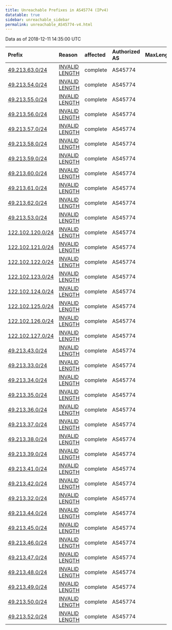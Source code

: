 ```yaml
---
title: Unreachable Prefixes in AS45774 (IPv4)
datatable: true
sidebar: unreachable_sidebar
permalink: unreachable_AS45774-v4.html
---
```


Data as of 2018-12-11 14:35:00 UTC


<div class="datatable-begin"></div>

| Prefix                                                     | Reason                                                                                                     | affected   | Authorized AS   |   MaxLength | Anchor                                       |   unreachable /24s |
|:-----------------------------------------------------------|:-----------------------------------------------------------------------------------------------------------|:-----------|:----------------|------------:|:---------------------------------------------|-------------------:|
| [49.213.63.0/24](https://stat.ripe.net/49.213.63.0/24)     | [INVALID LENGTH](https://rpki-validator.ripe.net/announcement-preview?asn=AS45774&prefix=49.213.63.0/24)   | complete   | AS45774         |          19 | [APNIC](unreachable_APNIC_RPKI_Root-v4.html) |                  1 |
| [49.213.54.0/24](https://stat.ripe.net/49.213.54.0/24)     | [INVALID LENGTH](https://rpki-validator.ripe.net/announcement-preview?asn=AS45774&prefix=49.213.54.0/24)   | complete   | AS45774         |          19 | [APNIC](unreachable_APNIC_RPKI_Root-v4.html) |                  1 |
| [49.213.55.0/24](https://stat.ripe.net/49.213.55.0/24)     | [INVALID LENGTH](https://rpki-validator.ripe.net/announcement-preview?asn=AS45774&prefix=49.213.55.0/24)   | complete   | AS45774         |          19 | [APNIC](unreachable_APNIC_RPKI_Root-v4.html) |                  1 |
| [49.213.56.0/24](https://stat.ripe.net/49.213.56.0/24)     | [INVALID LENGTH](https://rpki-validator.ripe.net/announcement-preview?asn=AS45774&prefix=49.213.56.0/24)   | complete   | AS45774         |          19 | [APNIC](unreachable_APNIC_RPKI_Root-v4.html) |                  1 |
| [49.213.57.0/24](https://stat.ripe.net/49.213.57.0/24)     | [INVALID LENGTH](https://rpki-validator.ripe.net/announcement-preview?asn=AS45774&prefix=49.213.57.0/24)   | complete   | AS45774         |          19 | [APNIC](unreachable_APNIC_RPKI_Root-v4.html) |                  1 |
| [49.213.58.0/24](https://stat.ripe.net/49.213.58.0/24)     | [INVALID LENGTH](https://rpki-validator.ripe.net/announcement-preview?asn=AS45774&prefix=49.213.58.0/24)   | complete   | AS45774         |          19 | [APNIC](unreachable_APNIC_RPKI_Root-v4.html) |                  1 |
| [49.213.59.0/24](https://stat.ripe.net/49.213.59.0/24)     | [INVALID LENGTH](https://rpki-validator.ripe.net/announcement-preview?asn=AS45774&prefix=49.213.59.0/24)   | complete   | AS45774         |          19 | [APNIC](unreachable_APNIC_RPKI_Root-v4.html) |                  1 |
| [49.213.60.0/24](https://stat.ripe.net/49.213.60.0/24)     | [INVALID LENGTH](https://rpki-validator.ripe.net/announcement-preview?asn=AS45774&prefix=49.213.60.0/24)   | complete   | AS45774         |          19 | [APNIC](unreachable_APNIC_RPKI_Root-v4.html) |                  1 |
| [49.213.61.0/24](https://stat.ripe.net/49.213.61.0/24)     | [INVALID LENGTH](https://rpki-validator.ripe.net/announcement-preview?asn=AS45774&prefix=49.213.61.0/24)   | complete   | AS45774         |          19 | [APNIC](unreachable_APNIC_RPKI_Root-v4.html) |                  1 |
| [49.213.62.0/24](https://stat.ripe.net/49.213.62.0/24)     | [INVALID LENGTH](https://rpki-validator.ripe.net/announcement-preview?asn=AS45774&prefix=49.213.62.0/24)   | complete   | AS45774         |          19 | [APNIC](unreachable_APNIC_RPKI_Root-v4.html) |                  1 |
| [49.213.53.0/24](https://stat.ripe.net/49.213.53.0/24)     | [INVALID LENGTH](https://rpki-validator.ripe.net/announcement-preview?asn=AS45774&prefix=49.213.53.0/24)   | complete   | AS45774         |          19 | [APNIC](unreachable_APNIC_RPKI_Root-v4.html) |                  1 |
| [122.102.120.0/24](https://stat.ripe.net/122.102.120.0/24) | [INVALID LENGTH](https://rpki-validator.ripe.net/announcement-preview?asn=AS45774&prefix=122.102.120.0/24) | complete   | AS45774         |          21 | [APNIC](unreachable_APNIC_RPKI_Root-v4.html) |                  1 |
| [122.102.121.0/24](https://stat.ripe.net/122.102.121.0/24) | [INVALID LENGTH](https://rpki-validator.ripe.net/announcement-preview?asn=AS45774&prefix=122.102.121.0/24) | complete   | AS45774         |          21 | [APNIC](unreachable_APNIC_RPKI_Root-v4.html) |                  1 |
| [122.102.122.0/24](https://stat.ripe.net/122.102.122.0/24) | [INVALID LENGTH](https://rpki-validator.ripe.net/announcement-preview?asn=AS45774&prefix=122.102.122.0/24) | complete   | AS45774         |          21 | [APNIC](unreachable_APNIC_RPKI_Root-v4.html) |                  1 |
| [122.102.123.0/24](https://stat.ripe.net/122.102.123.0/24) | [INVALID LENGTH](https://rpki-validator.ripe.net/announcement-preview?asn=AS45774&prefix=122.102.123.0/24) | complete   | AS45774         |          21 | [APNIC](unreachable_APNIC_RPKI_Root-v4.html) |                  1 |
| [122.102.124.0/24](https://stat.ripe.net/122.102.124.0/24) | [INVALID LENGTH](https://rpki-validator.ripe.net/announcement-preview?asn=AS45774&prefix=122.102.124.0/24) | complete   | AS45774         |          21 | [APNIC](unreachable_APNIC_RPKI_Root-v4.html) |                  1 |
| [122.102.125.0/24](https://stat.ripe.net/122.102.125.0/24) | [INVALID LENGTH](https://rpki-validator.ripe.net/announcement-preview?asn=AS45774&prefix=122.102.125.0/24) | complete   | AS45774         |          21 | [APNIC](unreachable_APNIC_RPKI_Root-v4.html) |                  1 |
| [122.102.126.0/24](https://stat.ripe.net/122.102.126.0/24) | [INVALID LENGTH](https://rpki-validator.ripe.net/announcement-preview?asn=AS45774&prefix=122.102.126.0/24) | complete   | AS45774         |          21 | [APNIC](unreachable_APNIC_RPKI_Root-v4.html) |                  1 |
| [122.102.127.0/24](https://stat.ripe.net/122.102.127.0/24) | [INVALID LENGTH](https://rpki-validator.ripe.net/announcement-preview?asn=AS45774&prefix=122.102.127.0/24) | complete   | AS45774         |          21 | [APNIC](unreachable_APNIC_RPKI_Root-v4.html) |                  1 |
| [49.213.43.0/24](https://stat.ripe.net/49.213.43.0/24)     | [INVALID LENGTH](https://rpki-validator.ripe.net/announcement-preview?asn=AS45774&prefix=49.213.43.0/24)   | complete   | AS45774         |          19 | [APNIC](unreachable_APNIC_RPKI_Root-v4.html) |                  1 |
| [49.213.33.0/24](https://stat.ripe.net/49.213.33.0/24)     | [INVALID LENGTH](https://rpki-validator.ripe.net/announcement-preview?asn=AS45774&prefix=49.213.33.0/24)   | complete   | AS45774         |          19 | [APNIC](unreachable_APNIC_RPKI_Root-v4.html) |                  1 |
| [49.213.34.0/24](https://stat.ripe.net/49.213.34.0/24)     | [INVALID LENGTH](https://rpki-validator.ripe.net/announcement-preview?asn=AS45774&prefix=49.213.34.0/24)   | complete   | AS45774         |          19 | [APNIC](unreachable_APNIC_RPKI_Root-v4.html) |                  1 |
| [49.213.35.0/24](https://stat.ripe.net/49.213.35.0/24)     | [INVALID LENGTH](https://rpki-validator.ripe.net/announcement-preview?asn=AS45774&prefix=49.213.35.0/24)   | complete   | AS45774         |          19 | [APNIC](unreachable_APNIC_RPKI_Root-v4.html) |                  1 |
| [49.213.36.0/24](https://stat.ripe.net/49.213.36.0/24)     | [INVALID LENGTH](https://rpki-validator.ripe.net/announcement-preview?asn=AS45774&prefix=49.213.36.0/24)   | complete   | AS45774         |          19 | [APNIC](unreachable_APNIC_RPKI_Root-v4.html) |                  1 |
| [49.213.37.0/24](https://stat.ripe.net/49.213.37.0/24)     | [INVALID LENGTH](https://rpki-validator.ripe.net/announcement-preview?asn=AS45774&prefix=49.213.37.0/24)   | complete   | AS45774         |          19 | [APNIC](unreachable_APNIC_RPKI_Root-v4.html) |                  1 |
| [49.213.38.0/24](https://stat.ripe.net/49.213.38.0/24)     | [INVALID LENGTH](https://rpki-validator.ripe.net/announcement-preview?asn=AS45774&prefix=49.213.38.0/24)   | complete   | AS45774         |          19 | [APNIC](unreachable_APNIC_RPKI_Root-v4.html) |                  1 |
| [49.213.39.0/24](https://stat.ripe.net/49.213.39.0/24)     | [INVALID LENGTH](https://rpki-validator.ripe.net/announcement-preview?asn=AS45774&prefix=49.213.39.0/24)   | complete   | AS45774         |          19 | [APNIC](unreachable_APNIC_RPKI_Root-v4.html) |                  1 |
| [49.213.41.0/24](https://stat.ripe.net/49.213.41.0/24)     | [INVALID LENGTH](https://rpki-validator.ripe.net/announcement-preview?asn=AS45774&prefix=49.213.41.0/24)   | complete   | AS45774         |          19 | [APNIC](unreachable_APNIC_RPKI_Root-v4.html) |                  1 |
| [49.213.42.0/24](https://stat.ripe.net/49.213.42.0/24)     | [INVALID LENGTH](https://rpki-validator.ripe.net/announcement-preview?asn=AS45774&prefix=49.213.42.0/24)   | complete   | AS45774         |          19 | [APNIC](unreachable_APNIC_RPKI_Root-v4.html) |                  1 |
| [49.213.32.0/24](https://stat.ripe.net/49.213.32.0/24)     | [INVALID LENGTH](https://rpki-validator.ripe.net/announcement-preview?asn=AS45774&prefix=49.213.32.0/24)   | complete   | AS45774         |          19 | [APNIC](unreachable_APNIC_RPKI_Root-v4.html) |                  1 |
| [49.213.44.0/24](https://stat.ripe.net/49.213.44.0/24)     | [INVALID LENGTH](https://rpki-validator.ripe.net/announcement-preview?asn=AS45774&prefix=49.213.44.0/24)   | complete   | AS45774         |          19 | [APNIC](unreachable_APNIC_RPKI_Root-v4.html) |                  1 |
| [49.213.45.0/24](https://stat.ripe.net/49.213.45.0/24)     | [INVALID LENGTH](https://rpki-validator.ripe.net/announcement-preview?asn=AS45774&prefix=49.213.45.0/24)   | complete   | AS45774         |          19 | [APNIC](unreachable_APNIC_RPKI_Root-v4.html) |                  1 |
| [49.213.46.0/24](https://stat.ripe.net/49.213.46.0/24)     | [INVALID LENGTH](https://rpki-validator.ripe.net/announcement-preview?asn=AS45774&prefix=49.213.46.0/24)   | complete   | AS45774         |          19 | [APNIC](unreachable_APNIC_RPKI_Root-v4.html) |                  1 |
| [49.213.47.0/24](https://stat.ripe.net/49.213.47.0/24)     | [INVALID LENGTH](https://rpki-validator.ripe.net/announcement-preview?asn=AS45774&prefix=49.213.47.0/24)   | complete   | AS45774         |          19 | [APNIC](unreachable_APNIC_RPKI_Root-v4.html) |                  1 |
| [49.213.48.0/24](https://stat.ripe.net/49.213.48.0/24)     | [INVALID LENGTH](https://rpki-validator.ripe.net/announcement-preview?asn=AS45774&prefix=49.213.48.0/24)   | complete   | AS45774         |          19 | [APNIC](unreachable_APNIC_RPKI_Root-v4.html) |                  1 |
| [49.213.49.0/24](https://stat.ripe.net/49.213.49.0/24)     | [INVALID LENGTH](https://rpki-validator.ripe.net/announcement-preview?asn=AS45774&prefix=49.213.49.0/24)   | complete   | AS45774         |          19 | [APNIC](unreachable_APNIC_RPKI_Root-v4.html) |                  1 |
| [49.213.50.0/24](https://stat.ripe.net/49.213.50.0/24)     | [INVALID LENGTH](https://rpki-validator.ripe.net/announcement-preview?asn=AS45774&prefix=49.213.50.0/24)   | complete   | AS45774         |          19 | [APNIC](unreachable_APNIC_RPKI_Root-v4.html) |                  1 |
| [49.213.52.0/24](https://stat.ripe.net/49.213.52.0/24)     | [INVALID LENGTH](https://rpki-validator.ripe.net/announcement-preview?asn=AS45774&prefix=49.213.52.0/24)   | complete   | AS45774         |          19 | [APNIC](unreachable_APNIC_RPKI_Root-v4.html) |                  1 |

<div class="datatable-end"></div>